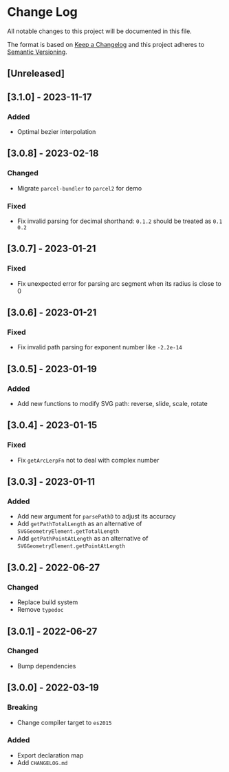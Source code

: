 # Change Log
All notable changes to this project will be documented in this file.

The format is based on [Keep a Changelog](http://keepachangelog.com/)
and this project adheres to [Semantic Versioning](http://semver.org/).

## [Unreleased]

## [3.1.0] - 2023-11-17
### Added
- Optimal bezier interpolation

## [3.0.8] - 2023-02-18
### Changed
- Migrate `parcel-bundler` to `parcel2` for demo

### Fixed
- Fix invalid parsing for decimal shorthand: `0.1.2` should be treated as `0.1 0.2`

## [3.0.7] - 2023-01-21
### Fixed
- Fix unexpected error for parsing arc segment when its radius is close to 0

## [3.0.6] - 2023-01-21
### Fixed
- Fix invalid path parsing for exponent number like `-2.2e-14`

## [3.0.5] - 2023-01-19
### Added
- Add new functions to modify SVG path: reverse, slide, scale, rotate

## [3.0.4] - 2023-01-15
### Fixed
- Fix `getArcLerpFn` not to deal with complex number

## [3.0.3] - 2023-01-11
### Added
- Add new argument for `parsePathD` to adjust its accuracy
- Add `getPathTotalLength` as an alternative of `SVGGeometryElement.getTotalLength`
- Add `getPathPointAtLength` as an alternative of `SVGGeometryElement.getPointAtLength`

## [3.0.2] - 2022-06-27
### Changed
- Replace build system
- Remove `typedoc`

## [3.0.1] - 2022-06-27
### Changed
- Bump dependencies

## [3.0.0] - 2022-03-19
### Breaking
- Change compiler target to `es2015`

### Added
- Export declaration map
- Add `CHANGELOG.md`

